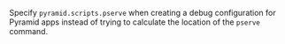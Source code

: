Specify `pyramid.scripts.pserve` when creating a debug configuration for Pyramid
apps instead of trying to calculate the location of the `pserve` command.
